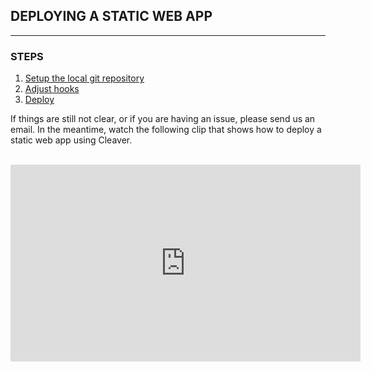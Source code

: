 ## DEPLOYING A STATIC WEB APP
---

### STEPS
1. [Setup the local git repository][setup-repo]
2. [Adjust hooks][adjust-hooks]
3. [Deploy][deploy]

If things are still not clear, or if you are having an issue, please send us an email. In the meantime, watch the following clip that shows how to deploy a static web app using Cleaver.

<br/>

<iframe width="560" height="315" src="https://www.youtube-nocookie.com/embed/2dcyH6be8fI?rel=0&amp;showinfo=0" frameborder="0" allowfullscreen></iframe>

[setup-repo]: /deployments/setting-up-local-repository.md
[adjust-hooks]: /deployments/hooks.md
[deploy]: /deployments/deploying.md
